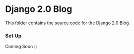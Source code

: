 # Django 2.0 Blog

This folder contains the source code for the Django 2.0 Blog

### Set Up
Coming Soon :)